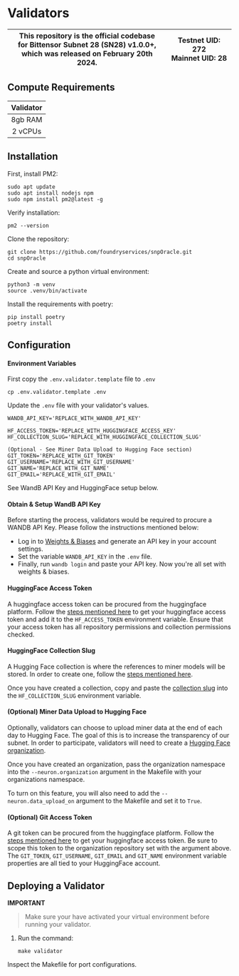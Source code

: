 # Validators

<div align="center">

| This repository is the official codebase<br>for Bittensor Subnet 28 (SN28) v1.0.0+,<br>which was released on February 20th 2024. | **Testnet UID:**  272 <br> **Mainnet UID:**  28 |
| - | - |

</div>

## Compute Requirements

| Validator |
| :-------: |
|  8gb RAM  |
|  2 vCPUs  |

## Installation

First, install PM2:
```
sudo apt update
sudo apt install nodejs npm
sudo npm install pm2@latest -g
```

Verify installation:
```
pm2 --version
```

Clone the repository:
```
git clone https://github.com/foundryservices/snpOracle.git
cd snpOracle
```

Create and source a python virtual environment:
```
python3 -m venv
source .venv/bin/activate
```

Install the requirements with poetry:
```
pip install poetry
poetry install
```

## Configuration

#### Environment Variables
First copy the `.env.validator.template` file to `.env`

```shell
cp .env.validator.template .env
```

Update the `.env` file with your validator's values.

```text
WANDB_API_KEY='REPLACE_WITH_WANDB_API_KEY'

HF_ACCESS_TOKEN='REPLACE_WITH_HUGGINGFACE_ACCESS_KEY'
HF_COLLECTION_SLUG='REPLACE_WITH_HUGGINGFACE_COLLECTION_SLUG'

(Optional - See Miner Data Upload to Hugging Face section)
GIT_TOKEN='REPLACE_WITH_GIT_TOKEN'
GIT_USERNAME='REPLACE_WITH_GIT_USERNAME'
GIT_NAME='REPLACE_WITH_GIT_NAME'
GIT_EMAIL='REPLACE_WITH_GIT_EMAIL'
```

See WandB API Key and HuggingFace setup below.

#### Obtain & Setup WandB API Key
Before starting the process, validators would be required to procure a WANDB API Key. Please follow the instructions mentioned below:<br>

- Log in to <a href="https://wandb.ai">Weights & Biases</a> and generate an API key in your account settings.
- Set the variable `WANDB_API_KEY` in the `.env` file.
- Finally, run `wandb login` and paste your API key. Now you're all set with weights & biases.

#### HuggingFace Access Token
A huggingface access token can be procured from the huggingface platform. Follow the <a href='https://huggingface.co/docs/hub/en/security-tokens'>steps mentioned here</a> to get your huggingface access token and add it to the ```HF_ACCESS_TOKEN``` environment variable. Ensure that your access token has all repository permissions and collection permissions checked.

#### HuggingFace Collection Slug
A Hugging Face collection is where the references to miner models will be stored. In order to create one, follow the <a href='https://huggingface.co/docs/hub/en/collections'>steps mentioned here</a>.

Once you have created a collection, copy and paste the <a href='https://huggingface.co/docs/huggingface_hub/main/en/guides/collections#fetch-a-collection'>collection slug</a> into the ```HF_COLLECTION_SLUG``` environment variable.

#### (Optional) Miner Data Upload to Hugging Face
Optionally, validators can choose to upload miner data at the end of each day to Hugging Face. The goal of this is to increase the transparency of our subnet. In order to participate, validators will need to create a <a href='https://huggingface.co/docs/hub/en/organizations'>Hugging Face organization</a>.

Once you have created an organization, pass the organization namespace into the ```--neuron.organization``` argument in the Makefile with your organizations namespace.

To turn on this feature, you will also need to add the ```--neuron.data_upload_on``` argument to the Makefile and set it to ```True```.

#### (Optional) Git Access Token
A git token can be procured from the huggingface platform. Follow the <a href='https://huggingface.co/docs/hub/en/security-tokens'>steps mentioned here</a> to get your huggingface access token. Be sure to scope this token to the organization repository set with the argument above. The `GIT_TOKEN`, `GIT_USERNAME`, `GIT_EMAIL` and `GIT_NAME` environment variable properties are all tied to your HuggingFace account.

## Deploying a Validator
**IMPORTANT**
> Make sure your have activated your virtual environment before running your validator.
1. Run the command:
    ```shell
    make validator
    ```

Inspect the Makefile for port configurations.
